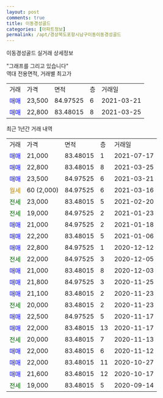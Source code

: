 ```yaml
---
layout: post
comments: true
title: 이동경성골드
categories: [아파트정보]
permalink: /apt/경상북도포항시남구이동이동경성골드
---
```


이동경성골드 실거래 상세정보

<script type="text/javascript">
  google.charts.load('current', {'packages':['line', 'corechart']});
  google.charts.setOnLoadCallback(drawChart);

  function drawChart() {
    var data = new google.visualization.DataTable();
    data.addColumn('date', '거래일');
    data.addColumn('number', "매매");
    data.addColumn('number', "전세");
    data.addColumn('number', "전매");

    data.addRows([[new Date(Date.parse("2021-07-17")), 21000, null, null], [new Date(Date.parse("2021-03-25")), 22800, null, null], [new Date(Date.parse("2021-03-21")), 23500, null, null], [new Date(Date.parse("2021-03-16")), null, null, null], [new Date(Date.parse("2021-02-20")), null, 23000, null], [new Date(Date.parse("2021-01-23")), null, 19000, null], [new Date(Date.parse("2021-01-18")), 21000, null, null], [new Date(Date.parse("2021-01-06")), 22200, null, null], [new Date(Date.parse("2020-12-12")), 22800, null, null], [new Date(Date.parse("2020-12-05")), null, 22000, null], [new Date(Date.parse("2020-12-03")), 21000, null, null], [new Date(Date.parse("2020-11-25")), 21800, null, null], [new Date(Date.parse("2020-11-23")), 21100, null, null], [new Date(Date.parse("2020-11-23")), null, 20000, null], [new Date(Date.parse("2020-11-17")), 22500, null, null], [new Date(Date.parse("2020-11-17")), 22000, null, null], [new Date(Date.parse("2020-11-13")), null, 20000, null], [new Date(Date.parse("2020-11-12")), 22000, null, null], [new Date(Date.parse("2020-10-27")), 22000, null, null], [new Date(Date.parse("2020-10-17")), 21600, null, null], [new Date(Date.parse("2020-09-14")), null, 19000, null]]);

    var options = {
      hAxis: {
        format: 'yyyy/MM/dd'
      },    
      lineWidth: 0,
      pointsVisible: true,    
      title: '최근 1년간 유형별 실거래가 분포',
      legend: { position: 'bottom' }
    };

    var formatter = new google.visualization.NumberFormat({pattern:'###,###'} );
    formatter.format(data, 1);
    formatter.format(data, 2);
    
    setTimeout(function() {
        var chart = new google.visualization.LineChart(document.getElementById('columnchart_material'));
        chart.draw(data, (options));
        document.getElementById('loading').style.display = 'none';
    }, 1000);
  }
</script>


<div id="loading" style="z-index:20; display: block; margin-left: 0px">"그래프를 그리고 있습니다"</div>
<div id="columnchart_material" style="width: 95%; margin-left: 0px; display: block"></div>
<!-- contents start -->
역대 전용면적, 거래별 최고가
<table class="sortable">
    <tr>
      <td>거래</td>
      <td>가격</td>
      <td>면적</td>
      <td>층</td>
      <td>거래일</td>
    </tr>
        <tr>
          <td><a style="color: blue">매매</a></td>
          <td>23,500</td>
          <td>84.97525</td>
          <td>6</td>
          <td>2021-03-21</td>
        </tr>            <tr>
          <td><a style="color: blue">매매</a></td>
          <td>22,800</td>
          <td>83.48015</td>
          <td>8</td>
          <td>2021-03-25</td>
        </tr>        
    
    
</table>

최근 1년간 거래 내역

<table class="sortable">
    <tr>
      <td>거래</td>
      <td>가격</td>
      <td>면적</td>
      <td>층</td>
      <td>거래일</td>
    </tr>
    <tr>
      <td><a style="color: blue">매매</a></td>
      <td>21,000</td>
      <td>83.48015</td>
      <td>1</td>
      <td>2021-07-17</td>
    </tr>          <tr>
      <td><a style="color: blue">매매</a></td>
      <td>22,800</td>
      <td>83.48015</td>
      <td>8</td>
      <td>2021-03-25</td>
    </tr>          <tr>
      <td><a style="color: blue">매매</a></td>
      <td>23,500</td>
      <td>84.97525</td>
      <td>6</td>
      <td>2021-03-21</td>
    </tr>          <tr>
      <td><a style="color: darkgoldenrod">월세</a></td>
      <td>60 (2,000)</td>
      <td>84.97525</td>
      <td>6</td>
      <td>2021-03-16</td>
    </tr>          <tr>
      <td><a style="color: darkgreen">전세</a></td>
      <td>23,000</td>
      <td>83.48015</td>
      <td>5</td>
      <td>2021-02-20</td>
    </tr>          <tr>
      <td><a style="color: darkgreen">전세</a></td>
      <td>19,000</td>
      <td>84.97525</td>
      <td>2</td>
      <td>2021-01-23</td>
    </tr>          <tr>
      <td><a style="color: blue">매매</a></td>
      <td>21,000</td>
      <td>84.97525</td>
      <td>2</td>
      <td>2021-01-18</td>
    </tr>          <tr>
      <td><a style="color: blue">매매</a></td>
      <td>22,200</td>
      <td>83.48015</td>
      <td>5</td>
      <td>2021-01-06</td>
    </tr>          <tr>
      <td><a style="color: blue">매매</a></td>
      <td>22,800</td>
      <td>84.97525</td>
      <td>1</td>
      <td>2020-12-12</td>
    </tr>          <tr>
      <td><a style="color: darkgreen">전세</a></td>
      <td>22,000</td>
      <td>84.97525</td>
      <td>3</td>
      <td>2020-12-05</td>
    </tr>          <tr>
      <td><a style="color: blue">매매</a></td>
      <td>21,000</td>
      <td>83.48015</td>
      <td>8</td>
      <td>2020-12-03</td>
    </tr>          <tr>
      <td><a style="color: blue">매매</a></td>
      <td>21,800</td>
      <td>84.97525</td>
      <td>3</td>
      <td>2020-11-25</td>
    </tr>          <tr>
      <td><a style="color: blue">매매</a></td>
      <td>21,100</td>
      <td>83.48015</td>
      <td>2</td>
      <td>2020-11-23</td>
    </tr>          <tr>
      <td><a style="color: darkgreen">전세</a></td>
      <td>20,000</td>
      <td>83.48015</td>
      <td>2</td>
      <td>2020-11-23</td>
    </tr>          <tr>
      <td><a style="color: blue">매매</a></td>
      <td>22,500</td>
      <td>84.97525</td>
      <td>5</td>
      <td>2020-11-17</td>
    </tr>          <tr>
      <td><a style="color: blue">매매</a></td>
      <td>22,000</td>
      <td>83.48015</td>
      <td>13</td>
      <td>2020-11-17</td>
    </tr>          <tr>
      <td><a style="color: darkgreen">전세</a></td>
      <td>20,000</td>
      <td>83.48015</td>
      <td>7</td>
      <td>2020-11-13</td>
    </tr>          <tr>
      <td><a style="color: blue">매매</a></td>
      <td>22,000</td>
      <td>83.48015</td>
      <td>6</td>
      <td>2020-11-12</td>
    </tr>          <tr>
      <td><a style="color: blue">매매</a></td>
      <td>22,000</td>
      <td>83.48015</td>
      <td>11</td>
      <td>2020-10-27</td>
    </tr>          <tr>
      <td><a style="color: blue">매매</a></td>
      <td>21,600</td>
      <td>83.48015</td>
      <td>12</td>
      <td>2020-10-17</td>
    </tr>          <tr>
      <td><a style="color: darkgreen">전세</a></td>
      <td>19,000</td>
      <td>83.48015</td>
      <td>5</td>
      <td>2020-09-14</td>
    </tr>      </table>
<!-- contents end -->    

